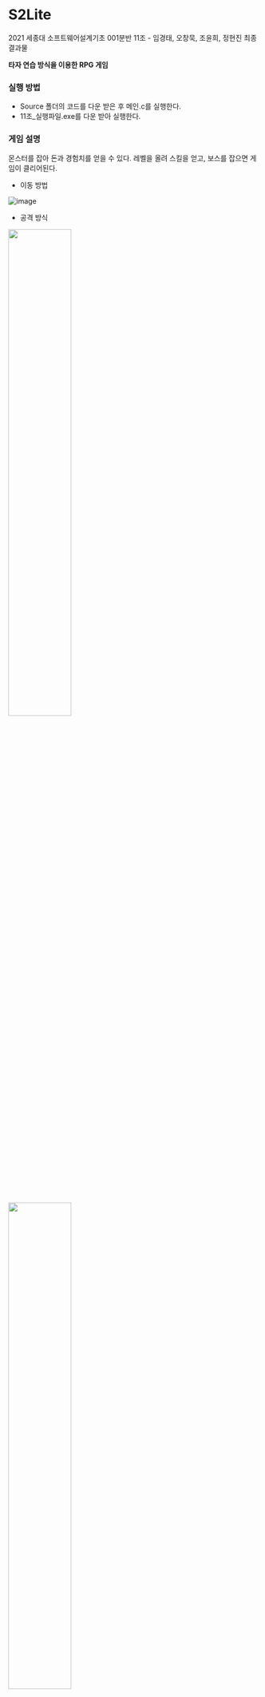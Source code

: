 # S2Lite

2021 세종대 소프트웨어설계기초 001분반 11조 - 임경태, 오창묵, 조윤희, 정현진 최종 결과물

**타자 연습 방식을 이용한 RPG 게임**


### 실행 방법
* Source 폴더의 코드를 다운 받은 후 메인.c를 실행한다. 
* 11조_실행파일.exe를 다운 받아 실행한다. 

### 게임 설명
몬스터를 잡아 돈과 경험치를 얻을 수 있다. 레벨을 올려 스킬을 얻고, 보스를 잡으면 게임이 클리어된다. 


* 이동 방법

![image](https://user-images.githubusercontent.com/67624124/210494030-6bdd3e7d-d3c4-4694-8fa1-c3a3308f508e.png)


* 공격 방식
 <img src="https://user-images.githubusercontent.com/67624124/210494354-c6665469-8ed9-4ece-a53b-996ceb6d5393.png" width="50%" height="50%"/>
 <img src="https://user-images.githubusercontent.com/67624124/210494385-a375989b-709e-4a1e-8e78-364679d7c76b.png" width="50%" height="50%"/>

공격 방식을 선택 후 제시된 문장을 입력한다. 문장을 정확히 입력하면 공격이 성공한다. 


* 속성
 <img src="https://user-images.githubusercontent.com/67624124/210495408-2fde4640-513a-4b98-b78c-125eeaa82f77.png" width="50%" height="50%"/>
플레이어의 처음 속성은 무속성이다. 속성이 있는 스킬을 사용하면 해당 속성으로 변화한다. 


* 스킬 
 <img src="https://user-images.githubusercontent.com/67624124/210495303-9d71b87e-e646-440a-a0f8-59f2d5cb555f.png" width="50%" height="50%"/>
레벨에 따라 3가지 스킬 중 하나를 선택하여 배울 수 있다. 맨 위가 얼음 속성, 중간이 화염 속성, 밑이 전기 속성 스킬이다. 


* 장비
 <img src="https://user-images.githubusercontent.com/67624124/210496041-e7b6fc00-1ef5-4374-a1ae-cd9bad599859.png" width="50%" height="50%"/>
장비 종류 : HAT, ROBE, SHOES, WEAPON, BRACELET 

장비 등급 : 노말, 레어, 에픽, 유니크, 레전더리

장비 레벨 : 1 ~ 10

장비 강화는 장비 강화 창에서 강화의 돌과 돈을 사용해 가능하다. 


* 아이템
 <img src="https://user-images.githubusercontent.com/67624124/210496165-b84b2fdc-86d3-44c5-9493-b63b230aae40.png" width="50%" height="50%"/>
아이템 종류 : HP포션, MP포션, ALL포션, EXP포션, 골드박스

아이템 상점에서 돈으로 구입 가능하다. 아이템은 전투 시 사용할 수 있다. 

* 몬스터 
 <img src="https://user-images.githubusercontent.com/67624124/210496272-a6af5a13-ac3a-4bd7-9b89-47332043d6ef.png" width="50%" height="50%"/>
  <img src="https://user-images.githubusercontent.com/67624124/210496286-ed33f36d-dbdb-475f-83ef-8cdf714575a5.png" width="50%" height="50%"/>

일반 몬스터는 웜과 스파이웨어로 구분할 수 있다. 
```
웜(동그라미) : 위아래 이동, 체력 특화 
스파이웨어(세모) : 좌우 이동, 공격 특화
속성에 따라 색 변화 (얼음-하늘색, 화염-빨간색, 전기-노란색)
```

플레이어보다 레벨이 높은 몬스터는 다가가면 플레이어를 따라온다. 속성이 표시되지 않으며 흰색 다이아몬드로 표시된다. 

보스 몬스터는 3가지 속성을 모두 가지고 있다. 속성이 변화함에 따라 공격 패턴이 변화한다. 


